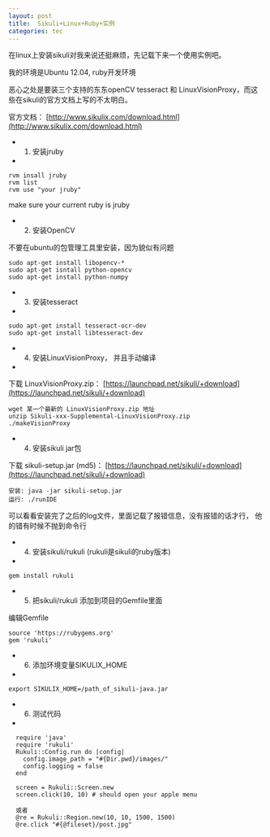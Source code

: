 ```yaml
---
layout: post
title:  Sikuli+Linux+Ruby+实例
categories: tec
---
```



在linux上安装sikuli对我来说还挺麻烦，先记载下来一个使用实例吧。

我的环境是Ubuntu 12.04, ruby开发环境

恶心之处是要装三个支持的东东openCV tesseract 和 LinuxVisionProxy，而这些在sikuli的官方文档上写的不太明白。

官方文档：
[http://www.sikulix.com/download.html](http://www.sikulix.com/download.html)


- 1.  安装jruby 

-

    rvm insall jruby
    rvm list
    rvm use "your jruby"

make sure your current ruby is jruby 




- 2.  安装OpenCV

不要在ubuntu的包管理工具里安装，因为貌似有问题

    sudo apt-get install libopencv-*
    sudo apt-get isntall python-opencv
    sudo apt-get install python-numpy

- 3.  安装tesseract

-

    sudo apt-get install tesseract-ocr-dev
    sudo apt-get install libtesseract-dev

- 4.  安装LinuxVisionProxy， 并且手动编译

-
下载 LinuxVisionProxy.zip：
[https://launchpad.net/sikuli/+download](https://launchpad.net/sikuli/+download)

    wget 某一个最新的 LinuxVisionProxy.zip 地址
    unzip Sikuli-xxx-Supplemental-LinuxVisionProxy.zip 
    ./makeVisionProxy

- 4.  安装sikuli jar包

下载 sikuli-setup.jar (md5)：
[https://launchpad.net/sikuli/+download](https://launchpad.net/sikuli/+download)

    安装: java -jar sikuli-setup.jar 
    运行: ./runIDE


可以看看安装完了之后的log文件，里面记载了报错信息，没有报错的话才行， 他的错有时候不抛到命令行


- 4.  安装sikuli/rukuli (rukuli是sikuli的ruby版本)

-

    gem install rukuli

- 5.  把sikuli/rukuli 添加到项目的Gemfile里面

编辑Gemfile

    source 'https://rubygems.org'
    gem 'rukuli'

- 6.  添加环境变量SIKULIX_HOME

-
    
    export SIKULIX_HOME=/path_of_sikuli-java.jar

- 6.  测试代码

-

      require 'java'
      require 'rukuli'
      Rukuli::Config.run do |config|
        config.image_path = "#{Dir.pwd}/images/"
        config.logging = false
      end

      screen = Rukuli::Screen.new
      screen.click(10, 10) # should open your apple menu
    
      或者
      @re = Rukuli::Region.new(10, 10, 1500, 1500)
      @re.click "#{@fileset}/post.jpg"
